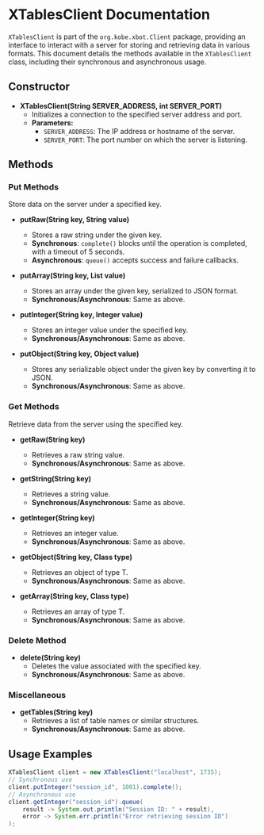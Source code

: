 # XTablesClient Documentation

`XTablesClient` is part of the `org.kobe.xbot.Client` package, providing an interface to interact with a server for storing and retrieving data in various formats. This document details the methods available in the `XTablesClient` class, including their synchronous and asynchronous usage.

## Constructor

- **XTablesClient(String SERVER_ADDRESS, int SERVER_PORT)**
  - Initializes a connection to the specified server address and port.
  - **Parameters:**
    - `SERVER_ADDRESS`: The IP address or hostname of the server.
    - `SERVER_PORT`: The port number on which the server is listening.

## Methods

### Put Methods
Store data on the server under a specified key.

- **putRaw(String key, String value)**
  - Stores a raw string under the given key.
  - **Synchronous**: `complete()` blocks until the operation is completed, with a timeout of 5 seconds.
  - **Asynchronous**: `queue()` accepts success and failure callbacks.

- **putArray(String key, List<T> value)**
  - Stores an array under the given key, serialized to JSON format.
  - **Synchronous/Asynchronous**: Same as above.

- **putInteger(String key, Integer value)**
  - Stores an integer value under the specified key.
  - **Synchronous/Asynchronous**: Same as above.

- **putObject(String key, Object value)**
  - Stores any serializable object under the given key by converting it to JSON.
  - **Synchronous/Asynchronous**: Same as above.

### Get Methods
Retrieve data from the server using the specified key.

- **getRaw(String key)**
  - Retrieves a raw string value.
  - **Synchronous/Asynchronous**: Same as above.

- **getString(String key)**
  - Retrieves a string value.
  - **Synchronous/Asynchronous**: Same as above.

- **getInteger(String key)**
  - Retrieves an integer value.
  - **Synchronous/Asynchronous**: Same as above.

- **getObject(String key, Class<T> type)**
  - Retrieves an object of type T.
  - **Synchronous/Asynchronous**: Same as above.

- **getArray(String key, Class<T> type)**
  - Retrieves an array of type T.
  - **Synchronous/Asynchronous**: Same as above.

### Delete Method
- **delete(String key)**
  - Deletes the value associated with the specified key.
  - **Synchronous/Asynchronous**: Same as above.

### Miscellaneous
- **getTables(String key)**
  - Retrieves a list of table names or similar structures.
  - **Synchronous/Asynchronous**: Same as above.

## Usage Examples

```java
XTablesClient client = new XTablesClient("localhost", 1735);
// Synchronous use
client.putInteger("session_id", 1001).complete();
// Asynchronous use
client.getInteger("session_id").queue(
    result -> System.out.println("Session ID: " + result),
    error -> System.err.println("Error retrieving session ID")
);
